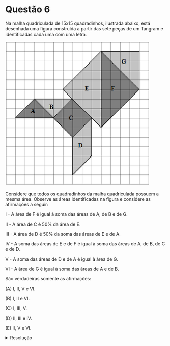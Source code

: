 # Questão 6

Na malha quadriculada de 15x15 quadradinhos, ilustrada abaixo, está desenhada uma figura construída a partir das sete peças de um Tangram e identificadas cada uma com uma letra.

![image](./questao06_fig01.png)

Considere que todos os quadradinhos da malha quadriculada possuem a mesma área.
Observe as áreas identificadas na figura e considere as afirmações a seguir:

I - A área de F é igual à soma das áreas de A, de B e de G.

II - A área de C é 50% da área de E.

III - A área de D é 50% da soma das áreas de E e de A.

IV - A soma das áreas de E e de F é igual à soma das áreas de A, de B, de C e de D.

V - A soma das áreas de D e de A é igual à área de G.

VI - A área de G é igual à soma das áreas de A e de B.

São verdadeiras somente as afirmações:

(A) I, II, V e VI.

(B) I, II e VI.

(C) I, III, V.

(D) II, III e IV.

(E) II, V e VI.

<details>
  <summary>Resolução</summary>

  ## Resolução

  Para resolver, é preciso conhecer as formas de calcular áreas de quadriláteros e triângulos.

  Quadriláteros: \\( \text{Área} = \text{base} \times \text{altura} \\)

  Triângulos: \\( \text{Área} = \displaystyle \frac{\text{base} \times \text{altura}}{2}\\)

  Agora, vamos às figuras. Os triângulos A e B são congruentes, de base 4 e altura 2. Assim, a área de ambos é igual a \\( \displaystyle \frac{4 \times 2}{2} = 4\\).

  ![image](./resolucao06_fig01.png)

  O quadrado C pode ser dividido em 2 triângulos de base 4 e altura 2, logo a área é igual a \\( 2 \times \displaystyle \frac{4 \times 2}{2} = 2 \times 4 = 8\\).

  ![image](./resolucao06_fig02.png)

  O paralelogramo D possui base 4 e altura 2, logo área igual a \\(4 \times 2 = 8\\).

  ![image](./resolucao06_fig03.png)

  Os triângulos E e F são congruentes, de base 8 e altura 4, logo área igual a \\( \displaystyle\frac{8 \times 4}{2} = 16 \\).

  ![image](./resolucao06_fig04.png)

  O triângulo G tem base 4 e altura 4, logo área igual a \\( \displaystyle \frac{4 \times 4}{2} = 8 \\).

  ![image](./resolucao06_fig05.png)

  Também podemos tabelar esses valores para avaliar mais facilmente as afirmações:

  \\(
    \begin{array}{|c|c|c|c|c|c|c|}
    \hline
    A & B & C & D & E & F & G \\\\
    \hline
    4 & 4 & 8 & 8 & 16 & 16 & 8 \\\\
    \hline 
    \end{array}
  \\)

  "I - A área de F é igual à soma das áreas de A, de B e de G." - **Verdadeira** (16 = 4 + 4 + 8)

  "II - A área de C é 50% da área de E." - **Verdadeira** (8 = 50% de 16)

  "III - A área de D é 50% da soma das áreas de E e de A." - **Falsa** (A + E = 4 + 16 = 20, e 50% de 20 é 10, e não 8)

  "IV - A soma das áreas de E e de F é igual à soma das áreas de A, de B, de C e de D." - **Falsa** (E + F = 16 + 16 = 32. A + B + C = 4 + 4 + 8 = 16).

  "V - A soma das áreas de D e de A é igual à área de G." - **Falsa** (D + A = 8 + 4 = 12, e G = 8)

  "VI - A área de G é igual à soma das áreas de A e de B." - **Verdadeira** (8 = 4 + 4)

  > Resposta: Alternativa (B)

</details>